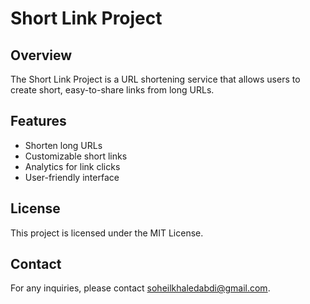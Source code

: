 # Short Link Project

## Overview
The Short Link Project is a URL shortening service that allows users to create short, easy-to-share links from long URLs.

## Features
- Shorten long URLs
- Customizable short links
- Analytics for link clicks
- User-friendly interface

## License
This project is licensed under the MIT License.

## Contact
For any inquiries, please contact soheilkhaledabdi@gmail.com.
